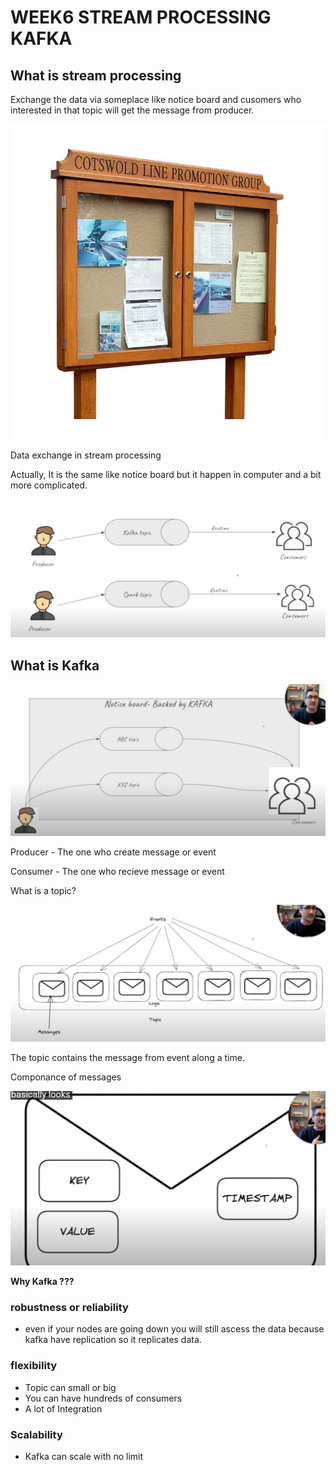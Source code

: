 # WEEK6 STREAM PROCESSING KAFKA

## What is stream processing

Exchange the data via someplace like notice board and cusomers who interested in that topic will get the message from producer.

![Alt text](images/notice_board.jpg)

Data exchange in stream processing

Actually, It is the same like notice board but it happen in computer and a bit more complicated.

![Alt text](images/stream_processing.JPG)

## What is Kafka

![Alt text](images/notice_board_kafka.jpg)

Producer - The one who create message or event

Consumer - The one who recieve message or event

What is a topic?

![Alt text](images/topic.JPG)

The topic contains the message from event along a time.

Componance of messages

![Alt text](images/message.JPG)

**Why Kafka ???**

### robustness or reliability

- even if your nodes are going down you will still ascess the data because kafka have replication so it replicates data.

### flexibility

- Topic can small or big
- You can have hundreds of consumers
- A lot of Integration

### Scalability

- Kafka can scale with no limit

